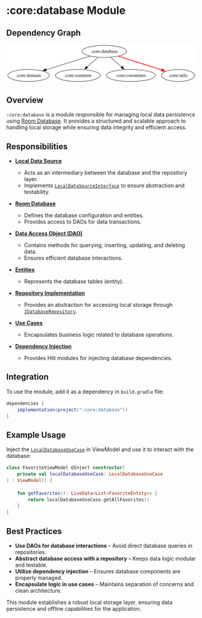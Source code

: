 # :core:database Module  

## Dependency Graph  

![Dependency graph](../../docs/images/module-graphs/core-database.svg)  

## Overview  

`:core:database` is a module responsible for managing local data persistence using [Room Database](https://developer.android.com/jetpack/androidx/releases/room). It provides a structured and scalable approach to handling local storage while ensuring data integrity and efficient access.  

## Responsibilities  

- **[Local Data Source](../database/src/main/kotlin/com/waffiq/bazz_movies/core/database/data/datasource/LocalDataSource.kt)**  
  - Acts as an intermediary between the database and the repository layer.  
  - Implements [`LocalDataSourceInterface`](../database/src/main/kotlin/com/waffiq/bazz_movies/core/database/domain/usecase/localdatabase/LocalDatabaseUseCase.kt) to ensure abstraction and testability.  

- **[Room Database](../database/src/main/kotlin/com/waffiq/bazz_movies/core/database/data/room/FavoriteDatabase.kt)**  
  - Defines the database configuration and entities.  
  - Provides access to DAOs for data transactions.  

- **[Data Access Object (DAO)](../database/src/main/kotlin/com/waffiq/bazz_movies/core/database/data/room/FavoriteDao.kt)**  
  - Contains methods for querying, inserting, updating, and deleting data.  
  - Ensures efficient database interactions.  

- **[Entities](../database/src/main/kotlin/com/waffiq/bazz_movies/core/database/data/model/FavoriteEntity.kt)**  
  - Represents the database tables (entity).  

- **[Repository Implementation](../database/src/main/kotlin/com/waffiq/bazz_movies/core/database/data/repository/DatabaseRepositoryImpl.kt)**  
  - Provides an abstraction for accessing local storage through [`IDatabaseRepository`](./src/main/kotlin/com/waffiq/bazz_movies/core/database/domain/repository/IDatabaseRepository.kt).  
  
- **[Use Cases](../database/src/main/kotlin/com/waffiq/bazz_movies/core/database/domain/usecase/localdatabase/LocalDatabaseUseCase.kt)**  
  - Encapsulates business logic related to database operations.  

- **[Dependency Injection](../database/src/main/kotlin/com/waffiq/bazz_movies/core/database/di/)**  
  - Provides Hilt modules for injecting database dependencies.  

## Integration  

To use the module, add it as a dependency in `build.gradle` file:  

```gradle
dependencies {
    implementation(project(":core:database"))
}
```  

## Example Usage  

Inject the [`LocalDatabaseUseCase`](./src/main/kotlin/com/waffiq/bazz_movies/core/database/domain/usecase/localdatabase/LocalDatabaseUseCase.kt) in ViewModel and use it to interact with the database:  

```kotlin
class FavoriteViewModel @Inject constructor(
    private val localDatabaseUseCase: LocalDatabaseUseCase
) : ViewModel() {

    fun getFavorites(): LiveData<List<FavoriteEntity>> {
        return localDatabaseUseCase.getAllFavorites()
    }
}
```

## Best Practices  

- **Use DAOs for database interactions** – Avoid direct database queries in repositories.  
- **Abstract database access with a repository** – Keeps data logic modular and testable.  
- **Utilize dependency injection** – Ensures database components are properly managed.  
- **Encapsulate logic in use cases** – Maintains separation of concerns and clean architecture.  

This module establishes a robust local storage layer, ensuring data persistence and offline capabilities for the application.
